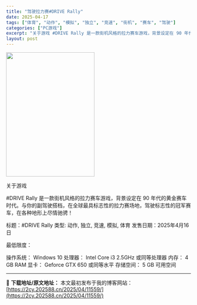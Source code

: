 ```yaml
---
title: "驾驶拉力赛#DRIVE Rally"
date: 2025-04-17
tags: ["体育", "动作", "模拟", "独立", "竞速", "街机", "赛车", "驾驶"]
categories: ["PC游戏"]
excerpt: "关于游戏 #DRIVE Rally 是一款街机风格的拉力赛车游戏，背景设定在 90 年代的黄金赛车时代。与你的副驾驶搭档，在全球最具标志性的拉力赛场地，驾驶标志性的冠军赛车，在各种地形上尽情驰骋！ 标题：#DRIVE Rally 类型: 动作, 独立, 竞速, 模拟, 体育 发售日期：2025年4月&hellip;"
layout: post
---
```


<img class="aligncenter size-full wp-image-11560" src="https://2cy.202588.cn/wp-content/uploads/2025/04/2025041705231151.jpg" alt="" width="241" height="339" />

关于游戏

#DRIVE Rally 是一款街机风格的拉力赛车游戏，背景设定在 90 年代的黄金赛车时代。与你的副驾驶搭档，在全球最具标志性的拉力赛场地，驾驶标志性的冠军赛车，在各种地形上尽情驰骋！

标题：#DRIVE Rally
类型: 动作, 独立, 竞速, 模拟, 体育
发售日期：2025年4月16日

最低限度：

操作系统： Windows 10
处理器： Intel Core i3 2.5GHz 或同等处理器
内存： 4 GB RAM
显卡： Geforce GTX 650 或同等水平
存储空间： 5 GB 可用空间

---
📖 **下载地址/原文地址：** 本文最初发布于我的博客网站：[https://2cy.202588.cn/2025/04/11559/](https://2cy.202588.cn/2025/04/11559/)
